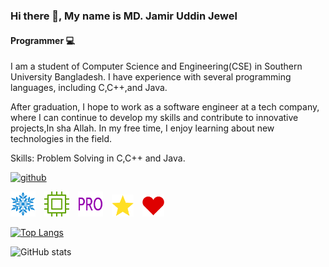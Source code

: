 ### Hi there 👋, My name is MD. Jamir Uddin Jewel
#### Programmer 💻
I am a student of Computer Science and Engineering(CSE) in Southern University Bangladesh. I have experience with several programming languages, including C,C++,and Java.

After graduation, I hope to work as a software engineer at a tech company, where I can continue to develop my skills and contribute to innovative projects,In sha Allah. In my free time, I enjoy learning about new technologies in the field.

Skills: Problem Solving  in C,C++ and Java.


[<img src='https://cdn.jsdelivr.net/npm/simple-icons@3.0.1/icons/github.svg' alt='github' height='40'>](https://github.com/md-ju-jewel)  

<a href='https://archiveprogram.github.com/'><img src='https://raw.githubusercontent.com/acervenky/animated-github-badges/master/assets/acbadge.gif' width='40' height='40'></a> <a href='https://docs.github.com/en/developers'><img src='https://raw.githubusercontent.com/acervenky/animated-github-badges/master/assets/devbadge.gif' width='40' height='40'></a> <a href='https://github.com/pricing'><img src='https://raw.githubusercontent.com/acervenky/animated-github-badges/master/assets/pro.gif' width='40' height='40'></a> <a href='https://stars.github.com/'><img src='https://raw.githubusercontent.com/acervenky/animated-github-badges/master/assets/starbadge.gif' width='35' height='35'></a> <a href='https://docs.github.com/en/github/supporting-the-open-source-community-with-github-sponsors'><img src='https://raw.githubusercontent.com/acervenky/animated-github-badges/master/assets/sponsorbadge.gif' width='35' height='35'></a> 

[![Top Langs](https://github-readme-stats.vercel.app/api/top-langs/?username=md-ju-jewel)](https://github.com/anuraghazra/github-readme-stats)

![GitHub stats](https://github-readme-stats.vercel.app/api?username=md-ju-jewel&show_icons=true)  

